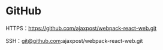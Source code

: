 # GitHub

HTTPS：https://github.com/ajaxpost/webpack-react-web.git

SSH：git@github.com:ajaxpost/webpack-react-web.git

